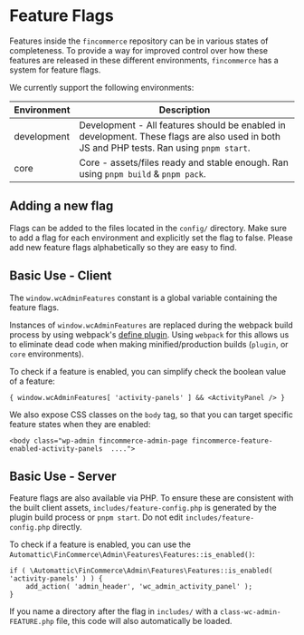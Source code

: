 # Feature Flags

Features inside the `fincommerce` repository can be in various states of completeness. To provide a way for improved control over how these features are released in these different environments, `fincommerce` has a system for feature flags.

We currently support the following environments:

| Environment | Description                                                                                                                                                            |
|-------------|------------------------------------------------------------------------------------------------------------------------------------------------------------------------|
| development | Development - All features should be enabled in development. These flags are also used in both JS and PHP tests. Ran using `pnpm start`.                                |                              |
| core        | Core - assets/files ready and stable enough. Ran using `pnpm build` & `pnpm pack`.



## Adding a new flag

Flags can be added to the files located in the `config/` directory. Make sure to add a flag for each environment and explicitly set the flag to false.
Please add new feature flags alphabetically so they are easy to find.

## Basic Use - Client

The `window.wcAdminFeatures` constant is a global variable containing the feature flags.

Instances of `window.wcAdminFeatures` are replaced during the webpack build process by using webpack's [define plugin](https://webpack.js.org/plugins/define-plugin/). Using `webpack` for this allows us to eliminate dead code when making minified/production builds (`plugin`, or `core` environments).

To check if a feature is enabled, you can simplify check the boolean value of a feature:

```
{ window.wcAdminFeatures[ 'activity-panels' ] && <ActivityPanel /> }
```

We also expose CSS classes on the `body` tag, so that you can target specific feature states when they are enabled:

```
<body class="wp-admin fincommerce-admin-page fincommerce-feature-enabled-activity-panels  ....">
```

## Basic Use - Server

Feature flags are also available via PHP. To ensure these are consistent with the built client assets, `includes/feature-config.php` is generated by the plugin build process or `pnpm start`. Do not edit `includes/feature-config.php` directly.

To check if a feature is enabled, you can use the `Automattic\FinCommerce\Admin\Features\Features::is_enabled()`:

```
if ( \Automattic\FinCommerce\Admin\Features\Features::is_enabled( 'activity-panels' ) ) {
	add_action( 'admin_header', 'wc_admin_activity_panel' );
}
```

If you name a directory after the flag in `includes/` with a `class-wc-admin-FEATURE.php` file, this code will also automatically be loaded.
